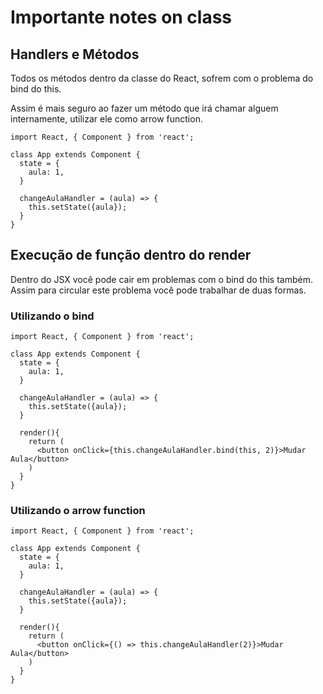 # Importante notes on class

## Handlers e Métodos

Todos os métodos dentro da classe do React, sofrem com o problema do bind do this.

Assim é mais seguro ao fazer um método que irá chamar alguem internamente, utilizar ele como arrow function.

```JS
import React, { Component } from 'react';

class App extends Component {
  state = {
    aula: 1,
  }

  changeAulaHandler = (aula) => {
    this.setState({aula});
  }
}
```

## Execução de função dentro do render

Dentro do JSX você pode cair em problemas com o bind do this também. Assim para circular este problema você pode trabalhar de duas formas.

### Utilizando o bind

```JS
import React, { Component } from 'react';

class App extends Component {
  state = {
    aula: 1,
  }

  changeAulaHandler = (aula) => {
    this.setState({aula});
  }

  render(){
    return (
      <button onClick={this.changeAulaHandler.bind(this, 2)}>Mudar Aula</button>
    )
  }
}
```

### Utilizando o arrow function

```JS
import React, { Component } from 'react';

class App extends Component {
  state = {
    aula: 1,
  }

  changeAulaHandler = (aula) => {
    this.setState({aula});
  }

  render(){
    return (
      <button onClick={() => this.changeAulaHandler(2)}>Mudar Aula</button>
    )
  }
}
```